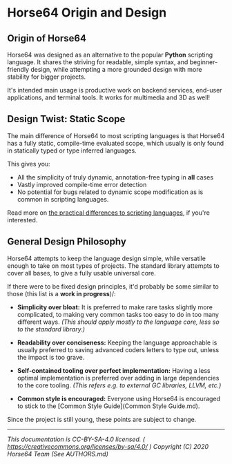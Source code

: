
# Horse64 Origin and Design

## Origin of Horse64

Horse64 was designed as an alternative to the popular **Python** scripting
language. It shares the striving for readable, simple syntax, and
beginner-friendly design, while attempting a more grounded design
with more stability for bigger projects.

It's intended main usage is productive work on backend services,
end-user applications, and terminal tools. It works for multimedia
and 3D as well!


## Design Twist: Static Scope

The main difference of Horse64 to most scripting languages is
that Horse64 has a fully static, compile-time evaluated scope, which
usually is only found in statically typed or type inferred languages.

This gives you:

- All the simplicity of truly dynamic, annotation-free typing in
  **all** cases
- Vastly improved compile-time error detection
- No potential for bugs related to dynamic scope modification as
  is common in scripting languages.

Read more on [the practical differences to scripting languages](
    Specifications/Horse64.md#overview
), if you're interested.


## General Design Philosophy

Horse64 attempts to keep the language design simple, while versatile
enough to take on most types of projects. The standard library
attempts to cover all bases, to give a fully usable universal core.

If there were to be fixed design principles, it'd probably be some
similar to those (this list is a **work in progress**)/:

- **Simplicity over bloat:**
  It is preferred to make rare tasks slightly more complicated,
  to making very common tasks too easy to do in too many different ways.
  *(This should apply mostly to the language core, less so to the
  standard library.)*

- **Readability over conciseness:**
  Keeping the language approachable is usually preferred to saving
  advanced coders letters to type out, unless the impact is too grave.

- **Self-contained tooling over perfect implementation:**
  Having a less optimal implementation is preferred over adding in
  large dependencies to the core tooling.
  *(This refers e.g. to external GC libraries, LLVM, etc.)*

- **Common style is encouraged:**
  Everyone using Horse64 is encouraged to stick to the
  [Common Style Guide](Common Style Guide.md).

Since the project is still young, these points are subject to change.

---
*This documentation is CC-BY-SA-4.0 licensed.
( https://creativecommons.org/licenses/by-sa/4.0/ )
Copyright (C) 2020  Horse64 Team (See AUTHORS.md)*
